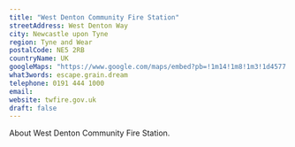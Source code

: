 ```yaml
---
title: "West Denton Community Fire Station"
streetAddress: West Denton Way
city: Newcastle upon Tyne
region: Tyne and Wear
postalCode: NE5 2RB
countryName: UK
googleMaps: "https://www.google.com/maps/embed?pb=!1m14!1m8!1m3!1d4577.6520749109395!2d-1.706314!3d54.993684!3m2!1i1024!2i768!4f13.1!3m3!1m2!1s0x0%3A0x409d25feb341323f!2sWest+Denton+Community+Fire+Station!5e0!3m2!1sen!2suk!4v1518638356211"
what3words: escape.grain.dream
telephone: 0191 444 1000
email:
website: twfire.gov.uk
draft: false
---
```


About West Denton Community Fire Station.
